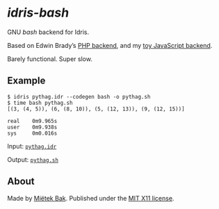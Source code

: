 _idris-bash_
============

GNU _bash_ backend for Idris.

Based on Edwin Brady’s [PHP backend](https://github.com/edwinb/idris-php), and my [toy JavaScript backend](https://github.com/mietek/idris-js).

Barely functional.  Super slow.


Example
-------

    $ idris pythag.idr --codegen bash -o pythag.sh
    $ time bash pythag.sh
    [(3, (4, 5)), (6, (8, 10)), (5, (12, 13)), (9, (12, 15))]

    real    0m9.965s
    user    0m9.938s
    sys     0m0.016s

Input: [`pythag.idr`](pythag.idr)

Output: [`pythag.sh`](https://gist.github.com/mietek/7fbb604d186042f613d3)


About
-----

Made by [Miëtek Bak](https://mietek.io/).  Published under the [MIT X11 license](LICENSE.md).
